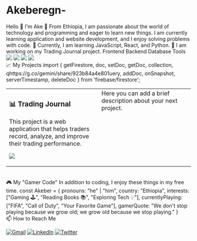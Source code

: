 # Akeberegn-
Hello 👋 I'm Ake  🚀  From Ethiopia, I am passionate about the world of technology and programming and eager to learn new things. I am currently learning application and website development, and I enjoy solving problems with code.  🌱 Currently, I am learning JavaScript, React, and Python.  💼 I am working on my Trading Journal project.  Frontend  Backend  Database  Tools  <img src="https://skillicons.dev/icons?i=html,css,js" />  <img src="https://skillicons.dev/icons?i=nodejs,python" />  <img src="https://skillicons.dev/icons?i=mongodb,firebase" />  <img src="https://skillicons.dev/icons?i=git,github,vscode" />  <br/>  📈 My Projects import { getFirestore, doc, setDoc, getDoc, collection, qhttps://g.co/gemini/share/923b84a4e801uery, addDoc, onSnapshot, serverTimestamp, deleteDoc } from 'firebase/firestore';
<table width="100%"> <tr> <td width="50%" valign="top"> <h3>📊 Trading Journal</h3> <p>This project is a web application that helps traders record, analyze, and improve their trading performance.</p> <p> <a href=" target="_blank"> <img src="https://img.shields.io/badge/GitHub-View%20on%20GitHub-181717?style=for-the-badge&logo=github"/> </a> </p> </td> <td width="50%" valign="top"> <h <p>Here you can add a brief description about your next project.</p> <p> <!-- <a href="[Insert your project's GitHub link here]" target="_blank"> <img src="https://img.shields.io/badge/GitHub-View%20on%20GitHub-181717?style=for-the-badge&logo=github"/> </a> --> </p> </td> </tr> </table>  <br/>  🎮 My "Gamer Code" In addition to coding, I enjoy these things in my free time.  const Akeber = {   pronouns: "he" | "him",   country: "Ethiopia",   interests: ["Gaming 🕹️", "Reading Books 📚", "Exploring Tech 💡"],   currentlyPlaying: ["FIFA", "Call of Duty", "Your Favorite Game"],   gamerQuote: "We don't stop playing because we grow old; we grow old because we stop playing." }  <br/>  📫 How to Reach Me  <p align="left"> <a href="mailto:akeberegnaweke@gmail.com" target="_blank"><img src="https://img.shields.io/badge/Gmail-D14836?style=for-the-badge&logo=gmail&logoColor=white" alt="Gmail"/></a> <a href="[Insert your LinkedIn profile link here]" target="_blank"><img src="https://img.shields.io/badge/LinkedIn-0077B5?style=for-the-badge&logo=linkedin&logoColor=white" alt="LinkedIn"/></a> <a href="https://x.com/AkeEtn?s=09" target="_blank"><img src="https://img.shields.io/badge/Twitter-1DA1F2?style=for-the-badge&logo=twitter&logoColor=white" alt="Twitter"/></a> </p>
